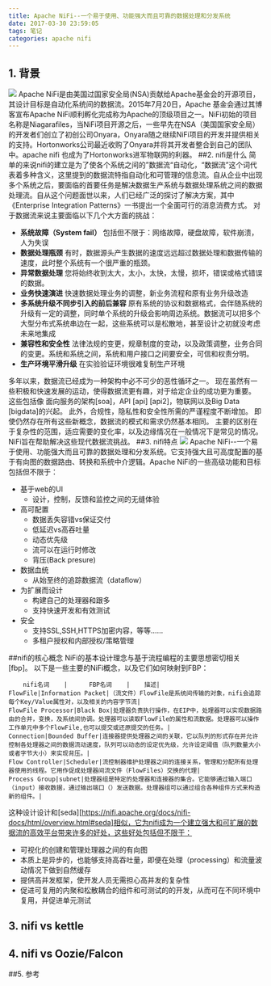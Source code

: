 ```yaml
---
title: Apache NiFi--一个易于使用、功能强大而且可靠的数据处理和分发系统
date: 2017-03-30 23:59:05
tags: 笔记
categories: apache nifi
---
```


## 1. 背景

  ![](https://nifi.apache.org/assets/images/apache-nifi-logo.svg)
        Apache NiFi是由美国过国家安全局(NSA)贡献给Apache基金会的开源项目，其设计目标是自动化系统间的数据流。2015年7月20日，Apache 基金会通过其博客宣布Apache NiFi顺利孵化完成称为Apache的顶级项目之一。NiFi初始的项目名称是Niagarafiles，当NiFi项目开源之后，一些早先在NSA（美国国家安全局）的开发者们创立了初创公司Onyara，Onyara随之继续NiFi项目的开发并提供相关的支持。Hortonworks公司最近收购了Onyara并将其开发者整合到自己的团队中。apache nifi 也成为了Hortonworks进军物联网的利器。
##2. nifi是什么
简单的来说nifi的建立是为了使各个系统之间的”数据流“自动化，“数据流”这个词代表着多种含义，这里提到的数据流特指自动化和可管理的信息流。自从企业中出现多个系统之后，要面临的首要任务是解决数据生产系统与数据处理系统之间的数据处理流。自从这个问题面世以来，人们已经广泛的探讨了解决方案，其中《Enterprise Integration Patterns》一书提出一个全面可行的消息消费方式。
对于数据流来说主要面临以下几个大方面的挑战：
- **系统故障（System fail）**
    包括但不限于：网络故障，硬盘故障，软件崩溃，人为失误
- **数据处理瓶颈**
    有时，数据源头产生数据的速度远远超过数据处理和数据传输的速度，此时整个系统有一个很严重的瓶颈。
- **异常数据处理**
    您将始终收到太大，太小，太快，太慢，损坏，错误或格式错误的数据。
- **业务快速演进**
   快速数据处理业务的调整，新业务流程和原有业务升级改造
- **多系统升级不同步引入的前后兼容** 
  原有系统的协议和数据格式，会伴随系统的升级有一定的调整，同时单个系统的升级会影响周边系统。数据流可以把多个大型分布式系统串边在一起，这些系统可以是松散地，甚至设计之初就没考虑未来地集成
- **兼容性和安全性**
 法律法规的变更，规章制度的变动，以及政策调整，业务合同的变更。系统和系统之间，系统和用户接口之间要安全，可信和权责分明。
- **生产环境平滑升级**
    在实验验证环境很难复制生产环境

多年以来，数据流已经成为一种架构中必不可少的恶性循环之一。 现在虽然有一些积极和快速发展的运动，使得数据流更有趣，对于给定企业的成功更为重要。 这些包括像 面向服务的架构[soa]，API [api] [api2]，物联网以及Big Data [bigdata]的兴起。 此外，合规性，隐私性和安全性所需的严谨程度不断增加。 即使仍然存在所有这些新概念，数据流的模式和需求仍然基本相同。 主要的区别在于复杂性的范围，适应需要的变化率，以及边缘情况在一般情况下是常见的情况。 NiFi旨在帮助解决这些现代数据流挑战。
##3. nifi特点
   ![](https://nifi.apache.org/assets/images/flow-th.png)
  Apache NiFi--一个易于使用、功能强大而且可靠的数据处理和分发系统。它支持强大且可高度配置的基于有向图的数据路由、转换和系统中介逻辑。Apache NiFi的一些高级功能和目标包括但不限于：
* 基于web的UI
    * 设计，控制，反馈和监控之间的无缝体验
* 高可配置
    * 数据丢失容错vs保证交付
    * 低延迟vs高吞吐量
    * 动态优先级
    * 流可以在运行时修改
    * 背压(Back presure)
* 数据血统
    * 从始至终的追踪数据流（dataflow）
* 为扩展而设计
    * 构建自己的处理器和跟多
    * 支持快速开发和有效测试
* 安全
    * 支持SSL,SSH,HTTPS加密内容，等等……
    * 多租户授权和内部授权/策略管理 

##nifi的核心概念
NiFi的基本设计理念与基于流程编程的主要思想密切相关[fbp]。 以下是一些主要的NiFi概念，以及它们如何映射到FBP：
```table
    nifi名词    |      FBP名词    |    描述|
FlowFile|Information Packet|（流文件）FlowFile是系统间传输的对象，nifi会追踪每个Key/Value属性对，以及相关的内容字节流|
FlowFile Processor|Black Box|处理器负责执行操作，在EIP中，处理器可以实现数据路由的合并，变换，及系统间协调。处理器可以读取FlowFile的属性和流数据。处理器可以操作工作单元中多个FlowFile,也可以提交或还原提交的任务。|
Connection|Bounded Buffer|连接器提供处理器之间的关联，它以队列的形式存在并允许控制各处理器之间的数据流动速度，队列可以动态的设定优先级，允许设定阈值（队列数量大小或者字节大小）来实现背压。|
Flow Controller|Scheduler|流控制器维护处理器之间的连接关系，管理和分配所有处理器使用的线程。它用作促成处理器间流文件（FlowFiles）交换的代理|
Process Group|subnet|处理器组是特定的处理器和连接器的集合。它能够通过输入端口（input）接收数据，通过输出端口（）发送数据。处理器组可以通过组合各种组件方式来构造新的组件。|
```
这种设计设计和[seda][https://nifi.apache.org/docs/nifi-docs/html/overview.html#seda]相似，它为nifi成为一个建立强大和可扩展的数据流的高效平台带来许多的好处，这些好处包括但不限于：
- 可视化的创建和管理处理器之间的有向图
- 本质上是异步的，也能够支持高吞吐量，即便在处理（processing）和流量波动情况下做到自然缓存
- 提供高并发框架，使开发人员无需担心高并发的复杂性
- 促进可复用的内聚和松散耦合的组件和可测试的的开发，从而可在不同环境中复用，并促进单元测试
## 3. nifi vs kettle

## 4. nifi vs Oozie/Falcon 
##5. 参考

